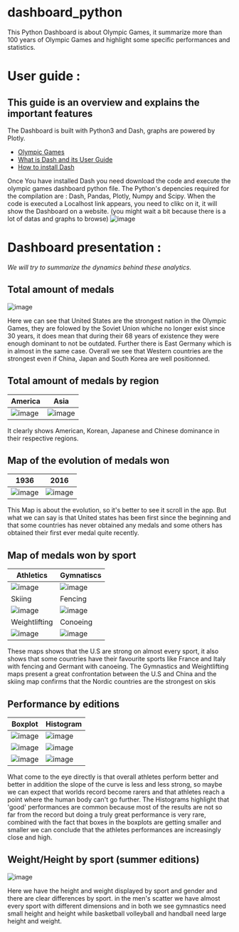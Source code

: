 # dashboard_python

This Python Dashboard is about Olympic Games, it summarize more than 100 years of Olympic Games and highlight some specific performances and statistics. 

# User guide :

## This guide is an overview and explains the important features

The Dashboard is built with Python3 and Dash, graphs are powered by Plotly.

- [Olympic Games](https://en.wikipedia.org/wiki/Olympic_Games)
- [What is Dash and its User Guide](https://dash.plotly.com/)
- [How to install Dash](https://dash.plotly.com/installation)

Once You have installed Dash you need download the code and execute the olympic games dashboard python file.
The Python's depencies required for the compilation are :  Dash, Pandas, Plotly, Numpy and Scipy.
When the code is executed a Localhost link appears, you need to clikc on it, it will show the Dashboard on a website. (you might wait a bit because there is a lot of datas and graphs to browse)
![image](https://user-images.githubusercontent.com/81488993/137878172-b2130bc2-6b4e-4ebb-a849-cc70e5e95957.png)


# Dashboard presentation :

*We will try to summarize the dynamics behind these analytics.*

## Total amount of medals

![image](https://user-images.githubusercontent.com/81488993/138504283-02ada97f-4d7e-4f01-98f8-a1e35ff3836f.png)

Here we can see that United States are the strongest nation in the Olympic Games, they are folowed by the Soviet Union whiche no longer exist since 30 years, it does mean that during their 68 years of existence they were enough dominant to not be outdated. Further there is East Germany which is in almost in the same case. Overall we see that Western countries are the strongest even if China, Japan and South Korea are well positionned.

## Total amount of medals by region

 
| America | Asia |
| ------------- | ------------- |
| ![image](https://user-images.githubusercontent.com/81488993/138505538-10eab2be-a8b1-43fb-a514-2d3218169c57.png) | ![image](https://user-images.githubusercontent.com/81488993/138505586-fb8d2b13-2c28-4b2a-a1e9-e2136faba1d6.png) |

It clearly shows American, Korean, Japanese and Chinese dominance in their respective regions.

## Map of the evolution of medals won

| 1936 | 2016 |
| ------------- | ------------- |
| ![image](https://user-images.githubusercontent.com/81488993/138509538-ac43e10e-d816-4163-ac32-ea925bc83f1b.png) | ![image](https://user-images.githubusercontent.com/81488993/138507587-666eb93e-313b-44af-9bf1-51bbeeb2f9c3.png) |

This Map is about the evolution, so it's better to see it scroll in the app. But what we can say is that United states has been first since the beginning and that some countries has never obtained any medals and some others has obtained their first ever medal quite recently. 

## Map of medals won by sport

|Athletics|Gymnatiscs|
|-|-|
| ![image](https://user-images.githubusercontent.com/81488993/138508658-64d7314d-b491-431a-9b38-7326cb12b92f.png) | ![image](https://user-images.githubusercontent.com/81488993/138508871-a90e6b5a-2e76-48ee-ab69-3940617c85af.png) |
|Skiing|Fencing|
| ![image](https://user-images.githubusercontent.com/81488993/138508940-84494b6c-ac24-47f7-ba04-58d713609f3b.png)| ![image](https://user-images.githubusercontent.com/81488993/138509033-5b0637c7-dd8a-46d8-bb06-84a3ad293978.png) |  
|Weightlifting|Conoeing|
![image](https://user-images.githubusercontent.com/81488993/138509127-8388ac70-706b-4fe1-a40b-b4c9ae51098f.png) | ![image](https://user-images.githubusercontent.com/81488993/138509221-08d705b2-6522-4f55-8230-c8e41a803a48.png) |

These maps shows that the U.S are strong on almost every sport, it also shows that some countries have their favourite sports like France and Italy with fencing and Germant with canoeing. The Gymnastics and Weightlifting maps present a great confrontation between the U.S and China and the skiing map confirms that the Nordic countries are the strongest on skis

## Performance by editions

| Boxplot | Histogram |
|-|-|
| ![image](https://user-images.githubusercontent.com/81488993/138511147-c9afa932-7313-486e-935c-9aad17a648b7.png) | ![image](https://user-images.githubusercontent.com/81488993/138511346-35601092-d435-4539-8432-a164767be5d1.png) |
| ![image](https://user-images.githubusercontent.com/81488993/138512153-0945ff6c-2a62-4ae2-ac7f-04772facb028.png) | ![image](https://user-images.githubusercontent.com/81488993/138512195-ab0f2219-8724-4a1d-b679-8ba34e16afdf.png) |
| ![image](https://user-images.githubusercontent.com/81488993/138511714-02ce0cce-8843-4f36-9f4a-5e0ec0053140.png) | ![image](https://user-images.githubusercontent.com/81488993/138511782-b06676ea-ed48-40ab-8a65-ab139dfec0cb.png) |

What come to the eye directly is that overall athletes perform better and better in addition the slope of the curve is less and less strong, so maybe we can expect that worlds record become rarers and that athletes reach a point where the human body can't go further. 
The Histograms highlight that 'good' performances are common because most of the results are not so far from the record but doing a truly great performance is very rare, combined with the fact that boxes in the boxplots are getting smaller and smaller we can conclude that the athletes performances are increasingly close and high.  

## Weight/Height by sport (summer editions)

![image](https://user-images.githubusercontent.com/81488993/138570349-8a62af0b-4d7c-4854-9677-5981abd3b137.png)

Here we have the height and weight displayed by sport and gender and there are clear differences by sport. in the men's scatter we have almost every sport with different dimensions and in both we see gymnastics need small height and height while basketball volleyball and handball need large height and weight.











